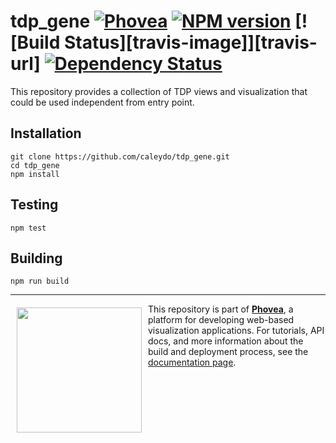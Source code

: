 tdp_gene [![Phovea][phovea-image]][phovea-url] [![NPM version][npm-image]][npm-url] [![Build Status][travis-image]][travis-url] [![Dependency Status][daviddm-image]][daviddm-url]
=====================

This repository provides a collection of TDP views and visualization that could be used independent from entry point.

Installation
------------

```
git clone https://github.com/caleydo/tdp_gene.git
cd tdp_gene
npm install
```

Testing
-------

```
npm test
```

Building
--------

```
npm run build
```



***

<a href="https://caleydo.org"><img src="http://caleydo.org/assets/images/logos/caleydo.svg" align="left" width="200px" hspace="10" vspace="6"></a>
This repository is part of **[Phovea](http://phovea.caleydo.org/)**, a platform for developing web-based visualization applications. For tutorials, API docs, and more information about the build and deployment process, see the [documentation page](http://phovea.caleydo.org).


[phovea-image]: https://img.shields.io/badge/Phovea-Client%20Plugin-F47D20.svg
[phovea-url]: https://phovea.caleydo.org
[npm-image]: https://badge.fury.io/js/tdp_gene.svg
[npm-url]: https://npmjs.org/package/tdp_gene
[circleci-image]: https://circleci.com/gh/Caleydo/tdp_gene.svg?style=shield
[circleci-url]: https://circleci.com/gh/Caleydo/tdp_gene
[daviddm-image]: https://david-dm.org/caleydo/tdp_gene/status.svg
[daviddm-url]: https://david-dm.org/caleydo/tdp_gene
